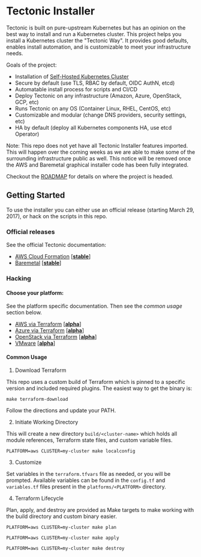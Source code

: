 # Tectonic Installer

Tectonic is built on pure-upstream Kubernetes but has an opinion on the best way to install and run a Kubernetes cluster. This project helps you install a Kubernetes cluster the "Tectonic Way". It provides good defaults, enables install automation, and is customizable to meet your infrastructure needs.

Goals of the project:

- Installation of [Self-Hosted Kubernetes Cluster](https://github.com/kubernetes/community/blob/master/contributors/design-proposals/self-hosted-kubernetes.md)
- Secure by default (use TLS, RBAC by default, OIDC AuthN, etcd)
- Automatable install process for scripts and CI/CD
- Deploy Tectonic on any infrastructure (Amazon, Azure, OpenStack, GCP, etc)
- Runs Tectonic on any OS (Container Linux, RHEL, CentOS, etc)
- Customizable and modular (change DNS providers, security settings, etc)
- HA by default (deploy all Kubernetes components HA, use etcd Operator)

Note: This repo does not yet have all Tectonic Installer features imported. This will happen over the coming weeks as we are able to make some of the surrounding infrastructure public as well. This notice will be removed once the AWS and Baremetal graphical installer code has been fully integrated.

Checkout the [ROADMAP](ROADMAP.md) for details on where the project is headed.

## Getting Started

To use the installer you can either use an official release (starting March 29, 2017), or hack on the scripts in this repo.

### Official releases

See the official Tectonic documentation:

- [AWS Cloud Formation](https://coreos.com/tectonic/docs/latest/install/aws/) [[**stable**][platform-lifecycle]]
- [Baremetal](https://coreos.com/tectonic/docs/latest/install/bare-metal/) [[**stable**][platform-lifecycle]]

### Hacking

#### Choose your platform:

See the platform specific documentation. Then see the *common usage* section below.

- [AWS via Terraform](Documentation/platforms/aws/README.md) [[**alpha**][platform-lifecycle]]
- [Azure via Terraform](Documentation/platforms/azure/README.md) [[**alpha**][platform-lifecycle]]
- [OpenStack via Terraform](Documentation/platforms/openstack/README.md) [[**alpha**][platform-lifecycle]]
- [VMware](Documentation/platforms/vmware/README.md) [[**alpha**][platform-lifecycle]]


#### Common Usage

1. Download Terraform

This repo uses a custom build of Terraform which is pinned to a specific version and included required plugins. The easiest way to get the binary is:

```
make terraform-download
```

Follow the directions and update your PATH.

2. Initiate Working Directory

This will create a new directory `build/<cluster-name>` which holds all module references, Terraform state files, and custom variable files.

```
PLATFORM=aws CLUSTER=my-cluster make localconfig
```

3. Customize

Set variables in the `terraform.tfvars` file as needed, or you will be prompted. Available variables can be found in the `config.tf` and `variables.tf` files present in the `platforms/<PLATFORM>` directory.

4. Terraform Lifecycle

Plan, apply, and destroy are provided as Make targets to make working with the build directory and custom binary easier.

```
PLATFORM=aws CLUSTER=my-cluster make plan
```

```
PLATFORM=aws CLUSTER=my-cluster make apply
```

```
PLATFORM=aws CLUSTER=my-cluster make destroy
```

[platform-lifecycle]: Documentation/platform-lifecycle.md
